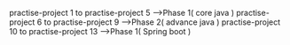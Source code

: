 practise-project 1   to   practise-project 5  -->Phase 1( core java )
practise-project 6   to   practise-project 9   -->Phase 2( advance java )
practise-project 10   to   practise-project 13   -->Phase 1( Spring boot )
